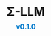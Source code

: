<h1 style="text-align: center; margin-bottom: 0.5rem;">
    <a href="https://github.com/Qntx/SigmaLLM" style="text-decoration: none; color: inherit;">
        Σ-LLM
    </a>
</h1>
<p style="text-align: center; font-size: 1rem; color: #555; margin-top: 0;">
    <strong style="color: #007acc;">v0.1.0</strong>
</p>
    
